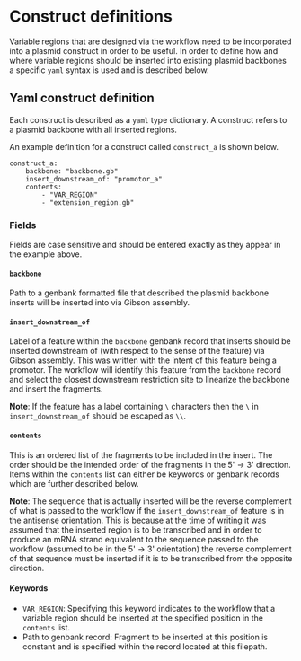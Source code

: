 # Construct definitions

Variable regions that are designed via the workflow need to be incorporated
into a plasmid construct in order to be useful. In order to define how and
where variable regions should be inserted into existing plasmid backbones
a specific `yaml` syntax is used and is described below.

## Yaml construct definition

Each construct is described as a `yaml` type dictionary. A construct refers
to a plasmid backbone with all inserted regions. 

An example definition for a construct called `construct_a` is shown below.

```
construct_a:
    backbone: "backbone.gb" 
    insert_downstream_of: "promotor_a"
    contents:
        - "VAR_REGION"  
        - "extension_region.gb"  
```

### Fields

Fields are case sensitive and should be entered exactly as they appear in the
example above.

#### `backbone`

Path to a genbank formatted file that described the plasmid backbone inserts will be inserted into via Gibson assembly.

#### `insert_downstream_of`

Label of a feature within the `backbone` genbank record that inserts should
be inserted downstream of (with respect to the sense of the feature) via
Gibson assembly. This was written with the intent of this feature being a
promotor. The workflow will identify this feature from the `backbone` record
and select the closest downstream restriction site to linearize the backbone
and insert the fragments. 

**Note**: If the feature has a label containing `\` characters then the `\` in
`insert_downstream_of` should be escaped as `\\`. 

#### `contents`

This is an ordered list of the fragments to be included in the insert. The
order should be the intended order of the fragments in the 5' -> 3' direction.
Items within the `contents` list can either be keywords or genbank records
which are further described below.

**Note**: The sequence that is actually inserted will be the reverse complement
of what is passed to the workflow if the `insert_downstream_of` feature is in
the antisense orientation. This is because at the time of writing it was
assumed that the inserted region is to be transcribed and in order to produce
an mRNA strand equivalent to the sequence passed to the workflow (assumed to
be in the 5' -> 3' orientation) the reverse complement of that sequence must
be inserted if it is to be transcribed from the opposite direction. 

#### Keywords

- `VAR_REGION`: Specifying this keyword indicates to the workflow that a
variable region should be inserted at the specified position in the `contents`
list. 
- Path to genbank record: Fragment to be inserted at this position is constant
and is specified within the record located at this filepath.






